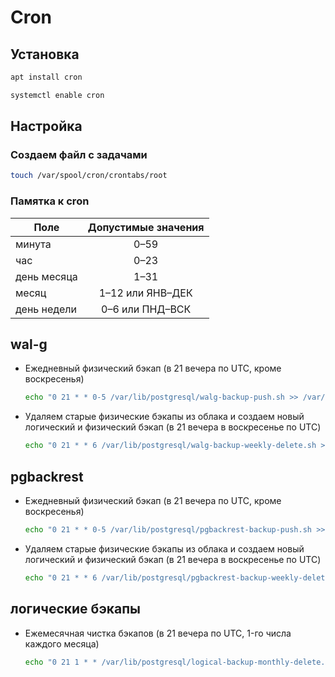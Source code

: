 # Cron

## Установка

```bash
apt install cron

systemctl enable cron
```

## Настройка

### Создаем файл с задачами

```bash
touch /var/spool/cron/crontabs/root
```

### Памятка к cron

| Поле        | Допустимые значения |
| ----------- | :-----------------: |
| минута      | 0–59                |
| час         | 0–23                |
| день месяца | 1–31                |
| месяц       | 1–12 или ЯНВ–ДЕК    |
| день недели | 0–6 или ПНД–ВСК     |

## wal-g

* Ежедневный физический бэкап (в 21 вечера по UTC, кроме воскресенья)
  ```bash
  echo "0 21 * * 0-5 /var/lib/postgresql/walg-backup-push.sh >> /var/log/postgresql/cron.log 2>&1" >> /var/spool/cron/crontabs/root
  ```
* Удаляем старые физические бэкапы из облака и создаем новый логический и физический бэкап (в 21 вечера в воскресенье по UTC)
  ```bash
  echo "0 21 * * 6 /var/lib/postgresql/walg-backup-weekly-delete.sh >> /var/log/postgresql/cron.log 2>&1" >> /var/spool/cron/crontabs/root
  ```

## pgbackrest

* Ежедневный физический бэкап (в 21 вечера по UTC, кроме воскресенья)
  ```bash
  echo "0 21 * * 0-5 /var/lib/postgresql/pgbackrest-backup-push.sh >> /var/log/postgresql/cron.log 2>&1" >> /var/spool/cron/crontabs/root
  ```
* Удаляем старые физические бэкапы из облака и создаем новый логический и физический бэкап (в 21 вечера в воскресенье по UTC)
  ```bash
  echo "0 21 * * 6 /var/lib/postgresql/pgbackrest-backup-weekly-delete-node.sh >> /var/log/postgresql/cron.log 2>&1" >> /var/spool/cron/crontabs/root
  ```

## логические бэкапы

* Ежемесячная чистка бэкапов (в 21 вечера по UTC, 1-го числа каждого месяца)
  ```bash
  echo "0 21 1 * * /var/lib/postgresql/logical-backup-monthly-delete.sh >> /var/log/postgresql/cron.log 2>&1" >> /var/spool/cron/crontabs/root
  ```
